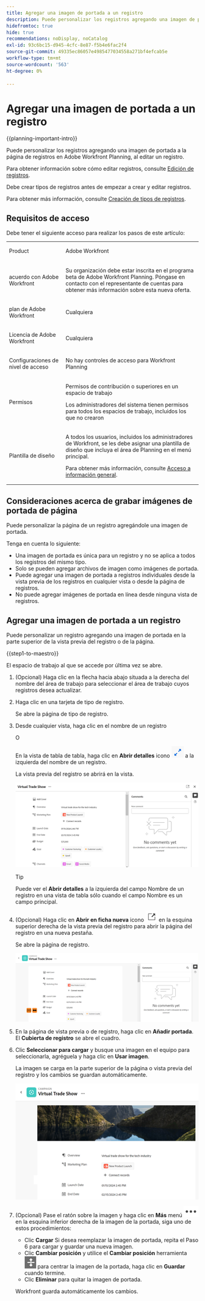 ```yaml
---
title: Agregar una imagen de portada a un registro
description: Puede personalizar los registros agregando una imagen de portada a la página de registros en Adobe Workfront Planning, al editar un registro.
hidefromtoc: true
hide: true
recommendations: noDisplay, noCatalog
exl-id: 93c6bc15-d945-4cfc-8e87-f5b4e6fac2f4
source-git-commit: 49335ec86057e4985477034558a271bf4efcab5e
workflow-type: tm+mt
source-wordcount: '563'
ht-degree: 0%

---
```



<!--update the metadata with real information-->

# Agregar una imagen de portada a un registro

{{planning-important-intro}}

Puede personalizar los registros agregando una imagen de portada a la página de registros en Adobe Workfront Planning, al editar un registro.

Para obtener información sobre cómo editar registros, consulte [Edición de registros](/help/quicksilver/maestro/records/edit-records.md).

Debe crear tipos de registros antes de empezar a crear y editar registros.

Para obtener más información, consulte [Creación de tipos de registros](../architecture/create-record-types.md).

## Requisitos de acceso

<!--************double-check permissions here - asking Isk and Lilit what permissions users need for adding thumbnails-->

Debe tener el siguiente acceso para realizar los pasos de este artículo:

<table style="table-layout:auto">
 <col>
 </col>
 <col>
 </col>
 <tbody>
    <tr>
<tr>
<td>
   <p> Product</p> </td>
   <td>
   <p> Adobe Workfront</p> </td>
  </tr>  
 <td role="rowheader"><p>acuerdo con Adobe Workfront</p></td>
   <td>
<p>Su organización debe estar inscrita en el programa beta de Adobe Workfront Planning. Póngase en contacto con el representante de cuentas para obtener más información sobre esta nueva oferta. </p>
   </td>
  </tr>
  <tr>
   <td role="rowheader"><p>plan de Adobe Workfront</p></td>
   <td>
<p>Cualquiera</p>
   </td>
  </tr>
  <tr>
   <td role="rowheader"><p>Licencia de Adobe Workfront</p></td>
   <td>
   <p>Cualquiera</p> 
  </td>
  </tr>

<tr>
   <td role="rowheader"><p>Configuraciones de nivel de acceso</p></td>
   <td> <p>No hay controles de acceso para Workfront Planning </p>  
</td>
  </tr>
<tr>
   <td role="rowheader"><p>Permisos</p></td>
   <td> <p>Permisos de contribución o superiores en un espacio de trabajo </p>  
   <p>Los administradores del sistema tienen permisos para todos los espacios de trabajo, incluidos los que no crearon</p>
</td>
  </tr>
<tr>
   <td role="rowheader"><p>Plantilla de diseño</p></td>
   <td>  <p>A todos los usuarios, incluidos los administradores de Workfront, se les debe asignar una plantilla de diseño que incluya el área de Planning en el menú principal. </p> <p>Para obtener más información, consulte <a href="/help/quicksilver/maestro/access/access-overview.md">Acceso a información general</a>. </p>  
</td>
  </tr>

</tbody>
</table>

## Consideraciones acerca de grabar imágenes de portada de página

Puede personalizar la página de un registro agregándole una imagen de portada.

Tenga en cuenta lo siguiente:

* Una imagen de portada es única para un registro y no se aplica a todos los registros del mismo tipo.
* Solo se pueden agregar archivos de imagen como imágenes de portada.
  <!--above: when you know exactly what type of files are allowed, add the exact extensions above-->
* Puede agregar una imagen de portada a registros individuales desde la vista previa de los registros en cualquier vista o desde la página de registros.
* No puede agregar imágenes de portada en línea desde ninguna vista de registros.

## Agregar una imagen de portada a un registro

Puede personalizar un registro agregando una imagen de portada en la parte superior de la vista previa del registro o de la página.

{{step1-to-maestro}}

El espacio de trabajo al que se accede por última vez se abre.

1. (Opcional) Haga clic en la flecha hacia abajo situada a la derecha del nombre del área de trabajo para seleccionar el área de trabajo cuyos registros desea actualizar.

1. Haga clic en una tarjeta de tipo de registro.

   Se abre la página de tipo de registro.

1. Desde cualquier vista, haga clic en el nombre de un registro

   O

   En la vista de tabla de tabla, haga clic en **Abrir detalles** icono ![](assets/open-details-icon-in-table-name-field.png) a la izquierda del nombre de un registro.

   La vista previa del registro se abrirá en la vista.

   ![](assets/details-box.png)

   >[!TIP]
   >
   >Puede ver el **Abrir detalles** a la izquierda del campo Nombre de un registro en una vista de tabla sólo cuando el campo Nombre es un campo principal.

1. (Opcional) Haga clic en **Abrir en ficha nueva** icono ![](assets/open-details-in-a-new-tab-icon.png) <!--check the icon; they are changing it--> en la esquina superior derecha de la vista previa del registro para abrir la página del registro en una nueva pestaña.

   Se abre la página de registro.

   ![](assets/details-page.png)

1. En la página de vista previa o de registro, haga clic en **Añadir portada**. <!--check the casing here; I logged a bug for this-->
El **Cubierta de registro** se abre el cuadro.

1. Clic **Seleccionar para cargar** y busque una imagen en el equipo para seleccionarla, agréguela y haga clic en **Usar imagen**.

   La imagen se carga en la parte superior de la página o vista previa del registro y los cambios se guardan automáticamente.

   ![](assets/record-page-with-cover-image.png)

1. (Opcional) Pase el ratón sobre la imagen y haga clic en **Más** menú ![](assets/more-menu.png) en la esquina inferior derecha de la imagen de la portada, siga uno de estos procedimientos:

   * Clic **Cargar** Si desea reemplazar la imagen de portada, repita el Paso 6 para cargar y guardar una nueva imagen.
   * Clic **Cambiar posición** y utilice el **Cambiar posición** herramienta ![](assets/reposition-tool-icon.png) para centrar la imagen de la portada, haga clic en **Guardar** cuando termine.
   * Clic **Eliminar** para quitar la imagen de portada.

   Workfront guarda automáticamente los cambios.
